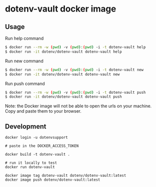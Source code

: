 # dotenv-vault docker image

## Usage

Run help command

```bash
$ docker run --rm -w (pwd) -v (pwd):(pwd) -i -t dotenv-vault help
$ docker run -it dotenv/dotenv-vault dotenv-vault help
```

Run new command

```bash
$ docker run --rm -w (pwd) -v (pwd):(pwd) -i -t dotenv-vault new
$ docker run -it dotenv/dotenv-vault dotenv-vault new
```

Run push command

```bash
$ docker run --rm -w (pwd) -v (pwd):(pwd) -i -t dotenv-vault push
$ docker run -it dotenv/dotenv-vault dotenv-vault push
```

Note: the Docker image will not be able to open the urls on your machine. Copy and paste them to your browser.

## Development

```
docker login -u dotenvsupport

# paste in the DOCKER_ACCESS_TOKEN

docker build -t dotenv-vault .

# run it locally to test
docker run dotenv-vault

docker image tag dotenv-vault dotenv/dotenv-vault:latest
docker image push dotenv/dotenv-vault:latest
```
